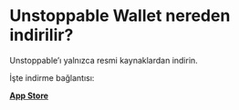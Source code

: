 # Unstoppable Wallet nereden indirilir?

Unstoppable’ı yalnızca resmi kaynaklardan indirin.

İşte indirme bağlantısı:

[**App Store**](https://apps.apple.com/app/bank-bitcoin-wallet/id1447619907)
